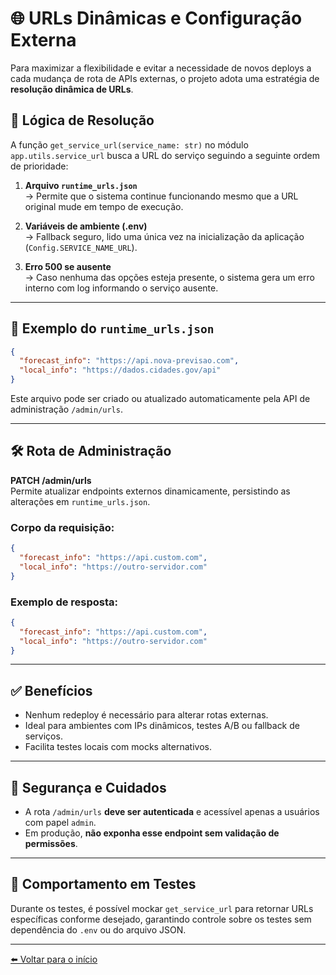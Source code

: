 # 🌐 URLs Dinâmicas e Configuração Externa

Para maximizar a flexibilidade e evitar a necessidade de novos deploys a cada mudança de rota de APIs externas, o projeto adota uma estratégia de **resolução dinâmica de URLs**.

## 🧠 Lógica de Resolução

A função `get_service_url(service_name: str)` no módulo `app.utils.service_url` busca a URL do serviço seguindo a seguinte ordem de prioridade:

1. **Arquivo `runtime_urls.json`**  
   → Permite que o sistema continue funcionando mesmo que a URL original mude em tempo de execução.

2. **Variáveis de ambiente (.env)**  
   → Fallback seguro, lido uma única vez na inicialização da aplicação (`Config.SERVICE_NAME_URL`).

3. **Erro 500 se ausente**  
   → Caso nenhuma das opções esteja presente, o sistema gera um erro interno com log informando o serviço ausente.

---

## 📁 Exemplo do `runtime_urls.json`

```json
{
  "forecast_info": "https://api.nova-previsao.com",
  "local_info": "https://dados.cidades.gov/api"
}
```

Este arquivo pode ser criado ou atualizado automaticamente pela API de administração `/admin/urls`.

---

## 🛠️ Rota de Administração

**PATCH /admin/urls**  
Permite atualizar endpoints externos dinamicamente, persistindo as alterações em `runtime_urls.json`.

### Corpo da requisição:

```json
{
  "forecast_info": "https://api.custom.com",
  "local_info": "https://outro-servidor.com"
}
```

### Exemplo de resposta:

```json
{
  "forecast_info": "https://api.custom.com",
  "local_info": "https://outro-servidor.com"
}
```

---

## ✅ Benefícios

- Nenhum redeploy é necessário para alterar rotas externas.
- Ideal para ambientes com IPs dinâmicos, testes A/B ou fallback de serviços.
- Facilita testes locais com mocks alternativos.

---

## 🔐 Segurança e Cuidados

- A rota `/admin/urls` **deve ser autenticada** e acessível apenas a usuários com papel `admin`.
- Em produção, **não exponha esse endpoint sem validação de permissões**.

---

## 🧪 Comportamento em Testes

Durante os testes, é possível mockar `get_service_url` para retornar URLs específicas conforme desejado, garantindo controle sobre os testes sem dependência do `.env` ou do arquivo JSON.

---

[⬅️ Voltar para o início](../README.md)
